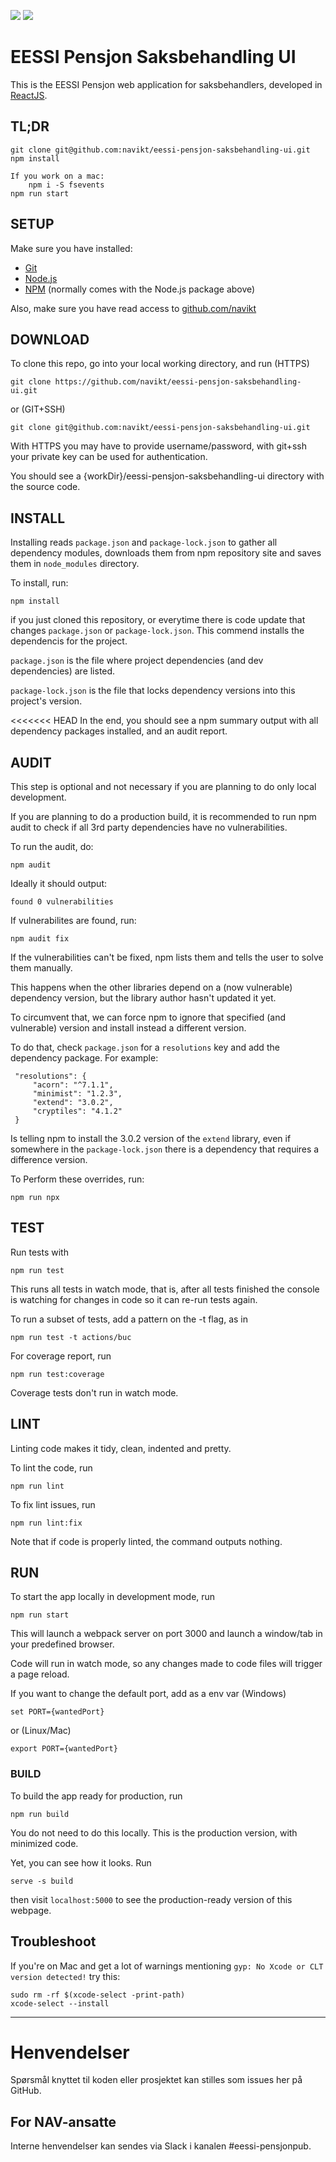![](https://github.com/navikt/eessi-pensjon-saksbehandling-ui/workflows/Bygg%20og%20deploy%20Q2/badge.svg)
![](https://github.com/navikt/eessi-pensjon-saksbehandling-ui/workflows/Manuell%20deploy/badge.svg)

EESSI Pensjon Saksbehandling UI
===============================

This is the EESSI Pensjon web application for saksbehandlers, developed in [ReactJS](//reactjs.org).

## TL;DR

    git clone git@github.com:navikt/eessi-pensjon-saksbehandling-ui.git 
    npm install
    
    If you work on a mac:
        npm i -S fsevents 
    npm run start

## SETUP

Make sure you have installed: 

* [Git](//git-scm.com)
* [Node.js](//nodejs.org) 
* [NPM](//npmjs.com) (normally comes with the Node.js package above)

Also, make sure you have read access to [github.com/navikt](//github.com/navikt)

## DOWNLOAD

To clone this repo, go into your local working directory, and run (HTTPS) 

    git clone https://github.com/navikt/eessi-pensjon-saksbehandling-ui.git
    
or (GIT+SSH)
    
    git clone git@github.com:navikt/eessi-pensjon-saksbehandling-ui.git 

With HTTPS you may have to provide username/password, with git+ssh your private key can be used for authentication.

You should see a {workDir}/eessi-pensjon-saksbehandling-ui directory with the source code. 

## INSTALL 

Installing reads `package.json` and `package-lock.json` to gather all dependency modules, downloads them from npm repository site and saves them in `node_modules` directory.
 
To install, run: 

    npm install
     
if you just cloned this repository, or everytime there is code update that changes `package.json` or `package-lock.json`. This commend installs the dependencis for the project. 

`package.json` is the file where project dependencies (and dev dependencies) are listed.

`package-lock.json` is the file that locks dependency versions into this project's version.

<<<<<<< HEAD
In the end, you should see a npm summary output with all dependency packages installed, and an audit report. 

## AUDIT 

This step is optional and not necessary if you are planning to do only local development. 

If you are planning to do a production build, it is recommended to run npm audit to check if all 3rd party dependencies have no vulnerabilities.

To run the audit, do:

    npm audit 
 
Ideally it should output:  

    found 0 vulnerabilities
    
If vulnerabilites are found, run:
    
    npm audit fix     

If the vulnerabilities can't be fixed, npm lists them and tells the user to solve them manually. 

This happens when the other libraries depend on a (now vulnerable) dependency version, but the library author hasn't updated it yet.

To circumvent that, we can force npm to ignore that specified (and vulnerable) version and install instead a different version. 

To do that, check `package.json` for a `resolutions` key and add the dependency package. For example: 
  
     "resolutions": {
         "acorn": "^7.1.1",
         "minimist": "1.2.3",
         "extend": "3.0.2",
         "cryptiles": "4.1.2"
     }

Is telling npm to install the 3.0.2 version of the `extend` library, even if somewhere in the `package-lock.json` there 
is a dependency that requires a difference version. 

To Perform these overrides, run: 

    npm run npx

## TEST

Run tests with
 
    npm run test
    
This runs all tests in watch mode, that is, after all tests finished the console is watching for changes in code so it can re-run tests again. 

To run a subset of tests, add a pattern on the -t flag, as in
 
    npm run test -t actions/buc
    
For coverage report, run
 
    npm run test:coverage
    
Coverage tests don't run in watch mode.

## LINT

Linting code makes it tidy, clean, indented and pretty.

To lint the code, run 

    npm run lint

To fix lint issues, run 

    npm run lint:fix

Note that if code is properly linted, the command outputs nothing.

## RUN 

To start the app locally in development mode, run 
     
    npm run start
     
This will launch a webpack server on port 3000 and launch a window/tab in your predefined browser.

Code will run in watch mode, so any changes made to code files will trigger a page reload.
 
If you want to change the default port, add as a env var (Windows)
 
    set PORT={wantedPort}
     
or (Linux/Mac)

    export PORT={wantedPort}

### BUILD

To build the app ready for production, run 

    npm run build
    
You do not need to do this locally. This is the production version, with minimized code.

Yet, you can see how it looks. Run

    serve -s build

then visit `localhost:5000` to see the production-ready version of this webpage.

## Troubleshoot

If you're on Mac and get a lot of warnings mentioning `gyp: No Xcode or CLT version detected!` try this:

```shell script
sudo rm -rf $(xcode-select -print-path)
xcode-select --install
```


---

# Henvendelser

Spørsmål knyttet til koden eller prosjektet kan stilles som issues her på GitHub.

## For NAV-ansatte

Interne henvendelser kan sendes via Slack i kanalen #eessi-pensjonpub.
